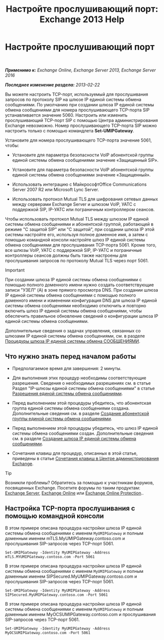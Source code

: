 ﻿---
title: 'Настройте прослушивающий порт: Exchange 2013 Help'
TOCTitle: Настройте прослушивающий порт
ms:assetid: 200ecbd8-18c3-4594-9cc8-924b3ab4eca1
ms:mtpsurl: https://technet.microsoft.com/ru-ru/library/Ee633457(v=EXCHG.150)
ms:contentKeyID: 50556347
ms.date: 05/22/2018
mtps_version: v=EXCHG.150
ms.translationtype: MT
---

# Настройте прослушивающий порт

 

_**Применимо к:** Exchange Online, Exchange Server 2013, Exchange Server 2016_

_**Последнее изменение раздела:** 2013-02-22_

Вы можете настроить TCP-порт, используемый для прослушивания запросов по протоколу SIP на шлюзе IP единой системы обмена сообщениями. По умолчанию при создании шлюза IP единой системы обмена сообщениями для номера прослушивающего TCP-порта SIP устанавливается значение 5060. Настроить или изменить прослушивающий TCP-порт SIP с помощью Центра администрирования Exchange невозможно. Номер прослушивающего TCP-порта SIP можно настроить только с помощью командлета **Set-UMIPGateway**.

Установите для номера прослушивающего TCP-порта значение 5061, чтобы:

  - Установите для параметра безопасности VoIP абонентской группы единой системы обмена сообщениями значение «Защищенный SIP».

  - Установите для параметра безопасности VoIP абонентской группы единой системы обмена сообщениями значение «Защищенный».

  - Использовать интеграцию с МайкрософтOffice Communications Server 2007 R2 или Microsoft Lync Server.

  - Использовать протокол Mutual TLS для шифрования сетевых данных между серверами Exchange Server и шлюзом VoIP, УАТС с поддержкой SIP, IP-УАТС или пограничным контроллером сеансов.

Чтобы использовать протокол Mutual TLS между шлюзом IP единой системы обмена сообщениями и абонентской группой, работающей в режиме "С защитой SIP" или "С защитой", при создании шлюза IP этой системы настройте его, используя полное доменное имя, а затем с помощью командной консоли настройте шлюз IP единой системы обмена сообщениями для прослушивания TCP-порта 5061. Кроме того, все шлюзы VoIP, УАТС с поддержкой SIP, IP-УАТС и пограничные контроллеры сеансов должны быть также настроены для прослушивания запросов по протоколу Mutual TLS через порт 5061.

> [!IMPORTANT]  
> При создании шлюза IP единой системы обмена сообщениями с помощью полного доменного имени нужно создать соответствующие записи &quot;УЗЕЛ&quot; (A) в зоне прямого просмотра DNS. При создании шлюза IP единой системы обмена сообщениями с помощью полного доменного имени и изменении конфигурация DNS для шлюза IP единой системы обмена сообщениями необходимо отключить и повторно включить шлюз IP единой системы обмена сообщениями, чтобы обеспечить правильное обновление сведений о конфигурации шлюза IP единой системы обмена сообщениями.


Дополнительные сведения о задачах управления, связанных со шлюзами IP единой системы обмена сообщениями, см. в разделе [Процедуры шлюза IP единой системы обмена СООБЩЕНИЯМИ](um-ip-gateway-procedures-exchange-2013-help.md).

## Что нужно знать перед началом работы

  - Предполагаемое время для завершения: 2 минуты.

  - Для выполнения этих процедур необходимы соответствующие разрешения. Сведения о необходимых разрешениях см. в статье Раздел "IP-шлюзы единой системы обмена сообщениями" в статье [Разрешения единой системы обмена сообщениями](unified-messaging-permissions-exchange-2013-help.md).

  - Перед выполнением этой процедуры убедитесь, что абонентская группа единой системы обмена сообщениями создана. Дополнительные сведения см. в разделе [Создание абонентской группы единой системы обмена сообщениями](create-a-um-dial-plan-exchange-2013-help.md).

  - Перед выполнением этой процедуры убедитесь, что шлюз IP единой системы обмена сообщениями создан. Дополнительные сведения см. в разделе [Создание шлюза IP единой системы обмена сообщениями](create-a-um-ip-gateway-exchange-2013-help.md).

  - Сочетания клавиш для процедур, описанных в этой статье, приведены в статье [Сочетания клавиш в Центре администрирования Exchange](keyboard-shortcuts-in-the-exchange-admin-center-exchange-online-protection-help.md).

> [!TIP]  
> Возникли проблемы? Обратитесь за помощью к участникам форумов, посвященных Exchange. Посетите форумы по таким продуктам: <a href="https://go.microsoft.com/fwlink/p/?linkid=60612">Exchange Server</a>, <a href="https://go.microsoft.com/fwlink/p/?linkid=267542">Exchange Online</a> или <a href="https://go.microsoft.com/fwlink/p/?linkid=285351">Exchange Online Protection</a>..


## Настройка TCP-порта прослушивания с помощью командной консоли

В этом примере описана процедура настройки шлюза IP единой системы обмена сообщениями с именем `MyUMIPGateway` и полным доменным именем mTLS.MyUMIPGateway.contoso.com и прослушивания SIP-запросов через TCP-порт 5061.

    Set-UMIPGateway -Identity MyUMIPGateway -Address mTLS.MYUMIPGateway.contoso.com -Port 5061

В этом примере описана процедура настройки шлюза IP единой системы обмена сообщениями с именем `MyUMIPGateway` и полным доменным именем SIPSecured.MyUMIPGateway.contoso.com и прослушивания SIP-запросов через TCP-порт 5061.

    Set-UMIPGateway -Identity MyUMIPGateway -Address SIPSecured.MyUMIPGateway.contoso.com -Port 5061

В этом примере описана процедура настройки шлюза IP единой системы обмена сообщениями с именем `MyUMIPGateway` и полным доменным именем MyOCSUMIPGateway.contoso.com и прослушивания SIP-запросов через TCP-порт 5061.

    Set-UMIPGateway -Identity MyUMIPGateway -Address MyOCSUMIPGateway.contoso.com -Port 5061

